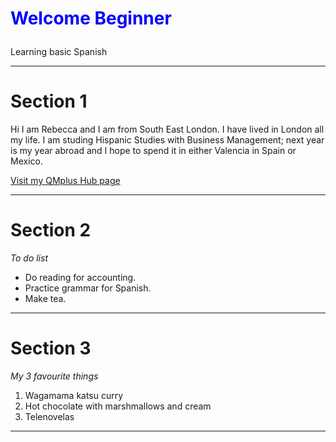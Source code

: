<h1><p style="color:blue;">Welcome Beginner</p></h1>
<p>Learning basic Spanish</p>

<hr>
<h1>Section 1</h1>
<p>Hi I am Rebecca and I am from South East London. I have lived in London all my life. I am studing Hispanic Studies with Business Management; next year is my year abroad and I hope to spend it in either Valencia in Spain or Mexico.</p>

<a href="https://hub.qmplus.qmul.ac.uk/artefact/blog/view/index.php?id=558965">Visit my QMplus Hub page</a>
<hr>
<h1>Section 2</h1>
<p> <em>To do list</em> </p>
<ul>
  <li>Do reading for accounting.</li>
  <li>Practice grammar for Spanish.</li>
  <li>Make tea.</li>
  </ul>
  <hr>
  <h1>Section 3</h1>
  <p> <em>My 3 favourite things</em> </p>
  <ol>
  <li>Wagamama katsu curry</li>
  <li>Hot chocolate with marshmallows and cream</li>
  <li>Telenovelas</li>
  </ol>
  <hr>
